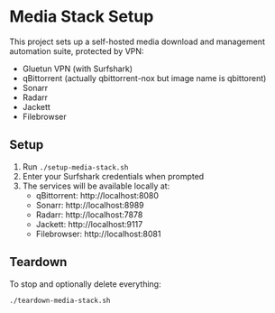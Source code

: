 # Media Stack Setup

This project sets up a self-hosted media download and management automation suite, protected by VPN:

- Gluetun VPN (with Surfshark)
- qBittorrent (actually qbittorrent-nox but image name is qbittorent)
- Sonarr
- Radarr
- Jackett
- Filebrowser

## Setup

1. Run `./setup-media-stack.sh`
2. Enter your Surfshark credentials when prompted
3. The services will be available locally at:
   - qBittorrent: http://localhost:8080
   - Sonarr: http://localhost:8989
   - Radarr: http://localhost:7878
   - Jackett: http://localhost:9117
   - Filebrowser: http://localhost:8081

## Teardown

To stop and optionally delete everything:

```bash
./teardown-media-stack.sh

